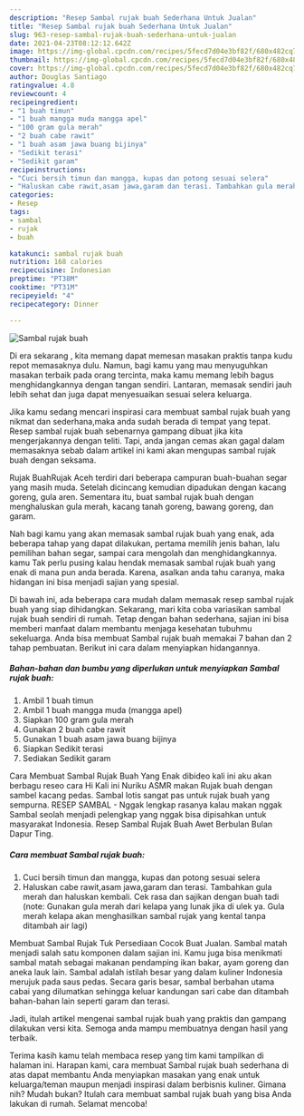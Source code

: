 ```yaml
---
description: "Resep Sambal rujak buah Sederhana Untuk Jualan"
title: "Resep Sambal rujak buah Sederhana Untuk Jualan"
slug: 963-resep-sambal-rujak-buah-sederhana-untuk-jualan
date: 2021-04-23T08:12:12.642Z
image: https://img-global.cpcdn.com/recipes/5fecd7d04e3bf82f/680x482cq70/sambal-rujak-buah-foto-resep-utama.jpg
thumbnail: https://img-global.cpcdn.com/recipes/5fecd7d04e3bf82f/680x482cq70/sambal-rujak-buah-foto-resep-utama.jpg
cover: https://img-global.cpcdn.com/recipes/5fecd7d04e3bf82f/680x482cq70/sambal-rujak-buah-foto-resep-utama.jpg
author: Douglas Santiago
ratingvalue: 4.8
reviewcount: 4
recipeingredient:
- "1 buah timun"
- "1 buah mangga muda mangga apel"
- "100 gram gula merah"
- "2 buah cabe rawit"
- "1 buah asam jawa buang bijinya"
- "Sedikit terasi"
- "Sedikit garam"
recipeinstructions:
- "Cuci bersih timun dan mangga, kupas dan potong sesuai selera"
- "Haluskan cabe rawit,asam jawa,garam dan terasi. Tambahkan gula merah dan haluskan kembali. Cek rasa dan sajikan dengan buah tadi (note: Gunakan gula merah dari kelapa yang lunak jika di ulek ya. Gula merah kelapa akan menghasilkan sambal rujak yang kental tanpa ditambah air lagi)"
categories:
- Resep
tags:
- sambal
- rujak
- buah

katakunci: sambal rujak buah 
nutrition: 168 calories
recipecuisine: Indonesian
preptime: "PT38M"
cooktime: "PT31M"
recipeyield: "4"
recipecategory: Dinner

---
```



![Sambal rujak buah](https://img-global.cpcdn.com/recipes/5fecd7d04e3bf82f/680x482cq70/sambal-rujak-buah-foto-resep-utama.jpg)

Di era  sekarang , kita memang dapat memesan masakan praktis tanpa kudu repot memasaknya dulu. Namun, bagi kamu yang mau menyuguhkan masakan terbaik pada orang tercinta, maka kamu memang lebih bagus menghidangkannya dengan tangan sendiri. Lantaran, memasak sendiri jauh lebih sehat dan juga dapat menyesuaikan sesuai selera keluarga.

Jika kamu sedang mencari inspirasi cara membuat sambal rujak buah yang nikmat dan sederhana,maka anda sudah berada di tempat yang tepat. Resep sambal rujak buah  sebenarnya gampang dibuat jika kita mengerjakannya dengan teliti. Tapi, anda jangan cemas akan gagal dalam memasaknya 
sebab dalam artikel ini kami akan mengupas sambal rujak buah dengan seksama.  

Rujak BuahRujak Aceh terdiri dari beberapa campuran buah-buahan segar yang masih muda. Setelah dicincang kemudian dipadukan dengan kacang goreng, gula aren. Sementara itu, buat sambal rujak buah dengan menghaluskan gula merah, kacang tanah goreng, bawang goreng, dan garam.

Nah bagi kamu yang akan memasak sambal rujak buah yang enak, ada beberapa tahap yang dapat dilakukan, pertama memilih jenis bahan, lalu pemilihan bahan segar, sampai cara mengolah dan menghidangkannya. kamu Tak perlu pusing kalau hendak memasak sambal rujak buah yang enak di mana pun anda berada. Karena, asalkan anda  tahu caranya, maka hidangan ini bisa menjadi sajian yang spesial.

Di bawah ini, ada beberapa cara mudah dalam memasak resep sambal rujak buah yang siap dihidangkan. Sekarang, mari kita coba variasikan sambal rujak buah sendiri di rumah. Tetap dengan bahan sederhana, sajian ini bisa memberi manfaat dalam membantu menjaga kesehatan tubuhmu sekeluarga. Anda bisa membuat Sambal rujak buah memakai 7 bahan dan 2 tahap pembuatan. Berikut ini cara dalam menyiapkan hidangannya.

<!--inarticleads1-->

##### Bahan-bahan dan bumbu yang diperlukan untuk menyiapkan Sambal rujak buah:

1. Ambil 1 buah timun
1. Ambil 1 buah mangga muda (mangga apel)
1. Siapkan 100 gram gula merah
1. Gunakan 2 buah cabe rawit
1. Gunakan 1 buah asam jawa buang bijinya
1. Siapkan Sedikit terasi
1. Sediakan Sedikit garam


Cara Membuat Sambal Rujak Buah Yang Enak dibideo kali ini aku akan berbagu reseo cara Hi Kali ini Nuriku ASMR makan Rujak buah dengan sambel kacang pedas. Sambal lotis sangat pas untuk rujak buah yang sempurna. RESEP SAMBAL - Nggak lengkap rasanya kalau makan nggak Sambal seolah menjadi pelengkap yang nggak bisa dipisahkan untuk masyarakat Indonesia. Resep Sambal Rujak Buah Awet Berbulan Bulan Dapur Ting. 

<!--inarticleads2-->

##### Cara membuat Sambal rujak buah:

1. Cuci bersih timun dan mangga, kupas dan potong sesuai selera
1. Haluskan cabe rawit,asam jawa,garam dan terasi. Tambahkan gula merah dan haluskan kembali. Cek rasa dan sajikan dengan buah tadi (note: Gunakan gula merah dari kelapa yang lunak jika di ulek ya. Gula merah kelapa akan menghasilkan sambal rujak yang kental tanpa ditambah air lagi)


Membuat Sambal Rujak Tuk Persediaan Cocok Buat Jualan. Sambal matah menjadi salah satu komponen dalam sajian ini. Kamu juga bisa menikmati sambal matah sebagai makanan pendamping ikan bakar, ayam goreng dan aneka lauk lain. Sambal adalah istilah besar yang dalam kuliner Indonesia merujuk pada saus pedas. Secara garis besar, sambal berbahan utama cabai yang dilumatkan sehingga keluar kandungan sari cabe dan ditambah bahan-bahan lain seperti garam dan terasi. 

Jadi, itulah artikel mengenai  sambal rujak buah  yang praktis dan gampang dilakukan versi kita. Semoga anda mampu membuatnya dengan hasil yang terbaik. 

Terima kasih kamu telah membaca resep yang tim kami tampilkan di halaman ini. Harapan kami, cara membuat  Sambal rujak buah sederhana di atas dapat membantu Anda menyiapkan masakan yang enak untuk keluarga/teman maupun menjadi inspirasi dalam berbisnis kuliner. Gimana nih? Mudah bukan? Itulah cara membuat sambal rujak buah yang bisa Anda lakukan di rumah. Selamat mencoba!

